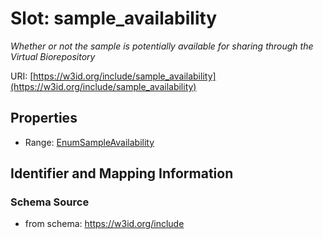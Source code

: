 # Slot: sample_availability
_Whether or not the sample is potentially available for sharing through the Virtual Biorepository_


URI: [https://w3id.org/include/sample_availability](https://w3id.org/include/sample_availability)



<!-- no inheritance hierarchy -->


## Properties

 * Range: [EnumSampleAvailability](EnumSampleAvailability.md)



## Identifier and Mapping Information







### Schema Source


* from schema: https://w3id.org/include



